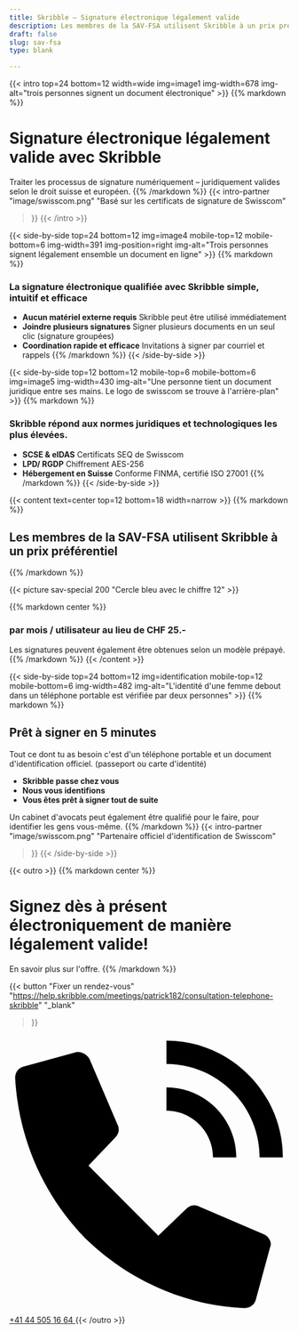 ```yaml
---
title: Skribble – Signature électronique légalement valide
description: Les membres de la SAV-FSA utilisent Skribble à un prix préférentiel. Traiter les processus de signature numériquement - juridiquement valides selon le droit suisse et européen.
draft: false
slug: sav-fsa
type: blank

---
```


{{< intro top=24 bottom=12 width=wide img=image1 img-width=678 img-alt="trois personnes signent un document électronique" >}}
{{% markdown %}}
# Signature électronique légalement valide avec Skribble
Traiter les processus de signature numériquement &ndash; juridiquement valides selon le droit suisse et européen.
{{% /markdown %}}
{{< intro-partner
  "image/swisscom.png"
  "Basé sur les certificats de signature de Swisscom"
>}}
{{< /intro >}}

[//]: # (--------------------------------------------------------------------------------------------------------------)

{{< side-by-side top=24 bottom=12 img=image4 mobile-top=12 mobile-bottom=6 img-width=391 img-position=right img-alt="Trois personnes signent légalement ensemble un document en ligne" >}}
{{% markdown %}}
### La signature électronique qualifiée avec Skribble simple, intuitif et efficace
- **Aucun matériel externe requis**
Skribble peut être utilisé immédiatement
- **Joindre plusieurs signatures**
Signer plusieurs documents en un seul clic (signature groupées)
- **Coordination rapide et efficace**
Invitations à signer par courriel et rappels
{{% /markdown %}}
{{< /side-by-side >}}

[//]: # (--------------------------------------------------------------------------------------------------------------)

{{< side-by-side top=12 bottom=12 mobile-top=6 mobile-bottom=6 img=image5 img-width=430 img-alt="Une personne tient un document juridique entre ses mains. Le logo de swisscom se trouve à l'arrière-plan" >}}
{{% markdown %}}
### Skribble répond aux normes juridiques et technologiques les plus élevées.
- **SCSE & eIDAS**
Certificats SEQ de Swisscom
- **LPD/ RGDP**
Chiffrement AES-256
- **Hébergement en Suisse**
Conforme FINMA, certifié ISO 27001
{{% /markdown %}}
{{< /side-by-side >}}

[//]: # (--------------------------------------------------------------------------------------------------------------)

{{< content text=center top=12 bottom=18 width=narrow >}}
{{% markdown %}}
## Les membres de la SAV-FSA utilisent Skribble à un prix préférentiel
{{% /markdown %}}

{{< picture sav-special 200 "Cercle bleu avec le chiffre 12" >}}

{{% markdown center %}}
### par mois / utilisateur au lieu de CHF 25.-
Les signatures peuvent également être obtenues selon un modèle prépayé.
{{% /markdown %}}
{{< /content >}}

[//]: # (--------------------------------------------------------------------------------------------------------------)

{{< side-by-side top=24 bottom=12 img=identification mobile-top=12 mobile-bottom=6 img-width=482 img-alt="L'identité d'une femme debout dans un téléphone portable est vérifiée par deux personnes" >}}
{{% markdown %}}
## Prêt à signer en 5 minutes

Tout ce dont tu as besoin c'est d'un téléphone portable et un document d'identification officiel. (passeport ou carte d'identité)

- **Skribble passe chez vous**
- **Nous vous identifions**
- **Vous êtes prêt à signer tout de suite**

Un cabinet d'avocats peut également être qualifié pour le faire, pour identifier les gens vous-même.
{{% /markdown %}}
{{< intro-partner
  "image/swisscom.png"
  "Partenaire officiel d'identification de Swisscom"
>}}
{{< /side-by-side >}}

[//]: # (--------------------------------------------------------------------------------------------------------------)

{{< outro >}}
{{% markdown center %}}
# Signez dès à présent électroniquement de manière légalement valide!
En savoir plus sur l'offre.
{{% /markdown %}}

{{< button
  "Fixer un rendez-vous"
  "https://help.skribble.com/meetings/patrick182/consultation-telephone-skribble"
  "_blank"
>}}
<a class="mobile-link outro__link" href="tel:+41445051664">
  <svg version="1.1" id="Ebene_1" xmlns="http://www.w3.org/2000/svg" xmlns:xlink="http://www.w3.org/1999/xlink" x="0px" y="0px"
	 viewBox="0 0 24 24" style="enable-background:new 0 0 24 24;" xml:space="preserve">
		<path d="M21.5,10.5h2c0-5.5-4.5-10-10-10v2C17.9,2.5,21.5,6.1,21.5,10.5z M17.5,10.5h2c0-3.3-2.7-6-6-6v2
			C15.7,6.5,17.5,8.3,17.5,10.5z M21.9,17.1l-5.6-2.4c-0.4-0.2-0.8-0.1-1.1,0.2l-2.4,2.3l-6-6l2.3-2.4c0.3-0.3,0.4-0.7,0.2-1.1
			L6.9,2.1C6.7,1.7,6.2,1.4,5.7,1.5L1.3,2.7c-0.5,0.1-0.8,0.5-0.8,1c0.3,5.2,2.4,10,6,13.7c3.7,3.6,8.6,5.8,13.7,6
			c0.5,0,0.9-0.3,1-0.8l1.2-4.4C22.6,17.8,22.3,17.3,21.9,17.1z"/>
  </svg>
  +41 44 505 16 64
</a>
{{< /outro >}}

